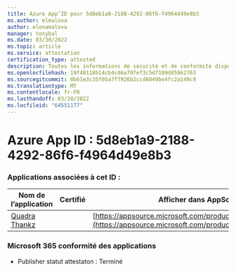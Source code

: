 ```yaml
---
title: Azure App’ID pour 5d8eb1a9-2188-4292-86f6-f4964d49e8b3
ms.author: elmalova
author: elenamalova
manager: tonybal
ms.date: 03/30/2022
ms.topic: article
ms.service: attestation
certification_type: attested
description: Toutes les informations de sécurité et de conformité disponibles pour 5d8eb1a9-2188-4292-86f6-f4964d49e8b3.
ms.openlocfilehash: 19f48118b14cb4cd6a79fef3c5d7189dd5962763
ms.sourcegitcommit: 0b61e3c35f05a7f7926b2ccd6049be4fc2a149c9
ms.translationtype: MT
ms.contentlocale: fr-FR
ms.lasthandoff: 03/30/2022
ms.locfileid: "64551177"
---
```

# <a name="azure-app-id-5d8eb1a9-2188-4292-86f6-f4964d49e8b3"></a>Azure App ID : 5d8eb1a9-2188-4292-86f6-f4964d49e8b3


### <a name="apps-associated-with-this-id"></a>Applications associées à cet ID :
| **Nom de l’application** | **Certifié** | **Afficher dans AppSource** |
|--------------|---------------|-----------------------|
| [Quadra Thankz](../forward/WA200003671.md) |  | [https://appsource.microsoft.com/product/office/WA200003671](https://appsource.microsoft.com/product/office/WA200003671) |

### <a name="microsoft-365-app-compliance-status"></a>Microsoft 365 conformité des applications
- Publisher statut attestaton : Terminé
